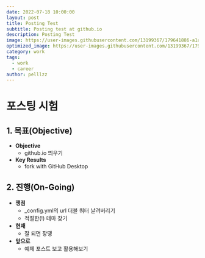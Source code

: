 ```yaml
---
date: 2022-07-18 10:00:00
layout: post
title: Posting Test
subtitle: Posting test at github.io
description: Posting Test
image: https://user-images.githubusercontent.com/13199367/179641886-a1aab863-1789-4345-a4ba-ee261a31f5f4.jpg
optimized_image: https://user-images.githubusercontent.com/13199367/179641886-a1aab863-1789-4345-a4ba-ee261a31f5f4.jpg
category: work
tags:
  - work
  - career
author: pelllzz
---
```

# 포스팅 시험

## 1. 목표(Objective)

- **Objective**
    - github.io 띄우기
- **Key Results**
    - fork with GitHub Desktop

## 2. 진행(On-Going)

- **쟁점**
    - _config.yml의 url 더블 쿼터 날려버리기
    - 적절한(!) 테마 찾기
- **현재**
    - 잘 되면 장땡
- **앞으로**
    - 예제 포스트 보고 활용해보기
